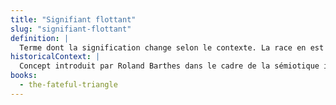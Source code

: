 ```yaml
---
title: "Signifiant flottant"
slug: "signifiant-flottant"
definition: |
  Terme dont la signification change selon le contexte. La race en est un exemple : elle glisse entre registres (biologique, culturel, religieux…) tout en conservant sa fonction hiérarchisante.
historicalContext: |
  Concept introduit par Roland Barthes dans le cadre de la sémiotique idéologique. Repris par Hall pour penser la plasticité sémantique du mot « race ».
books:
  - the-fateful-triangle
---
```

